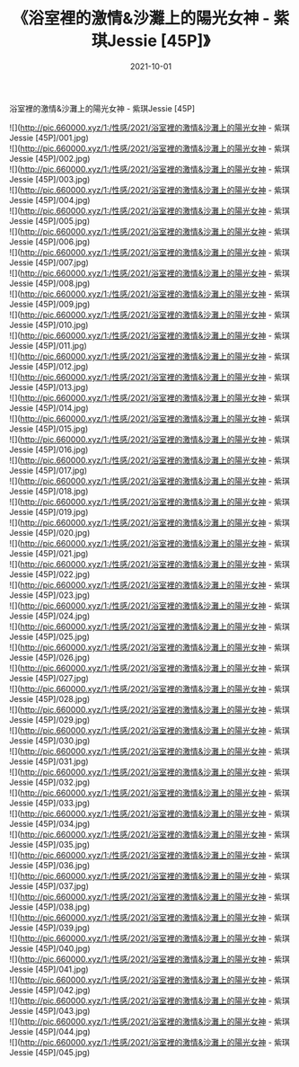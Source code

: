 ﻿---
layout: post
title:  《浴室裡的激情&沙灘上的陽光女神 - 紫琪Jessie [45P]》
date:   2021-10-01
img: http://pic.660000.xyz/1:/性感/2021/浴室裡的激情&沙灘上的陽光女神 - 紫琪Jessie [45P]/000.jpg
categories: [美女, 清纯, 唯美]
---

浴室裡的激情&沙灘上的陽光女神 - 紫琪Jessie [45P]

  ![](http://pic.660000.xyz/1:/性感/2021/浴室裡的激情&沙灘上的陽光女神 - 紫琪Jessie [45P]/001.jpg) <br> ![](http://pic.660000.xyz/1:/性感/2021/浴室裡的激情&沙灘上的陽光女神 - 紫琪Jessie [45P]/002.jpg) <br> ![](http://pic.660000.xyz/1:/性感/2021/浴室裡的激情&沙灘上的陽光女神 - 紫琪Jessie [45P]/003.jpg) <br> ![](http://pic.660000.xyz/1:/性感/2021/浴室裡的激情&沙灘上的陽光女神 - 紫琪Jessie [45P]/004.jpg) <br> ![](http://pic.660000.xyz/1:/性感/2021/浴室裡的激情&沙灘上的陽光女神 - 紫琪Jessie [45P]/005.jpg) <br> ![](http://pic.660000.xyz/1:/性感/2021/浴室裡的激情&沙灘上的陽光女神 - 紫琪Jessie [45P]/006.jpg) <br> ![](http://pic.660000.xyz/1:/性感/2021/浴室裡的激情&沙灘上的陽光女神 - 紫琪Jessie [45P]/007.jpg) <br> ![](http://pic.660000.xyz/1:/性感/2021/浴室裡的激情&沙灘上的陽光女神 - 紫琪Jessie [45P]/008.jpg) <br> ![](http://pic.660000.xyz/1:/性感/2021/浴室裡的激情&沙灘上的陽光女神 - 紫琪Jessie [45P]/009.jpg) <br> ![](http://pic.660000.xyz/1:/性感/2021/浴室裡的激情&沙灘上的陽光女神 - 紫琪Jessie [45P]/010.jpg) <br> ![](http://pic.660000.xyz/1:/性感/2021/浴室裡的激情&沙灘上的陽光女神 - 紫琪Jessie [45P]/011.jpg) <br> ![](http://pic.660000.xyz/1:/性感/2021/浴室裡的激情&沙灘上的陽光女神 - 紫琪Jessie [45P]/012.jpg) <br> ![](http://pic.660000.xyz/1:/性感/2021/浴室裡的激情&沙灘上的陽光女神 - 紫琪Jessie [45P]/013.jpg) <br> ![](http://pic.660000.xyz/1:/性感/2021/浴室裡的激情&沙灘上的陽光女神 - 紫琪Jessie [45P]/014.jpg) <br> ![](http://pic.660000.xyz/1:/性感/2021/浴室裡的激情&沙灘上的陽光女神 - 紫琪Jessie [45P]/015.jpg) <br> ![](http://pic.660000.xyz/1:/性感/2021/浴室裡的激情&沙灘上的陽光女神 - 紫琪Jessie [45P]/016.jpg) <br> ![](http://pic.660000.xyz/1:/性感/2021/浴室裡的激情&沙灘上的陽光女神 - 紫琪Jessie [45P]/017.jpg) <br> ![](http://pic.660000.xyz/1:/性感/2021/浴室裡的激情&沙灘上的陽光女神 - 紫琪Jessie [45P]/018.jpg) <br> ![](http://pic.660000.xyz/1:/性感/2021/浴室裡的激情&沙灘上的陽光女神 - 紫琪Jessie [45P]/019.jpg) <br> ![](http://pic.660000.xyz/1:/性感/2021/浴室裡的激情&沙灘上的陽光女神 - 紫琪Jessie [45P]/020.jpg) <br> ![](http://pic.660000.xyz/1:/性感/2021/浴室裡的激情&沙灘上的陽光女神 - 紫琪Jessie [45P]/021.jpg) <br> ![](http://pic.660000.xyz/1:/性感/2021/浴室裡的激情&沙灘上的陽光女神 - 紫琪Jessie [45P]/022.jpg) <br> ![](http://pic.660000.xyz/1:/性感/2021/浴室裡的激情&沙灘上的陽光女神 - 紫琪Jessie [45P]/023.jpg) <br> ![](http://pic.660000.xyz/1:/性感/2021/浴室裡的激情&沙灘上的陽光女神 - 紫琪Jessie [45P]/024.jpg) <br> ![](http://pic.660000.xyz/1:/性感/2021/浴室裡的激情&沙灘上的陽光女神 - 紫琪Jessie [45P]/025.jpg) <br> ![](http://pic.660000.xyz/1:/性感/2021/浴室裡的激情&沙灘上的陽光女神 - 紫琪Jessie [45P]/026.jpg) <br> ![](http://pic.660000.xyz/1:/性感/2021/浴室裡的激情&沙灘上的陽光女神 - 紫琪Jessie [45P]/027.jpg) <br> ![](http://pic.660000.xyz/1:/性感/2021/浴室裡的激情&沙灘上的陽光女神 - 紫琪Jessie [45P]/028.jpg) <br> ![](http://pic.660000.xyz/1:/性感/2021/浴室裡的激情&沙灘上的陽光女神 - 紫琪Jessie [45P]/029.jpg) <br> ![](http://pic.660000.xyz/1:/性感/2021/浴室裡的激情&沙灘上的陽光女神 - 紫琪Jessie [45P]/030.jpg) <br> ![](http://pic.660000.xyz/1:/性感/2021/浴室裡的激情&沙灘上的陽光女神 - 紫琪Jessie [45P]/031.jpg) <br> ![](http://pic.660000.xyz/1:/性感/2021/浴室裡的激情&沙灘上的陽光女神 - 紫琪Jessie [45P]/032.jpg) <br> ![](http://pic.660000.xyz/1:/性感/2021/浴室裡的激情&沙灘上的陽光女神 - 紫琪Jessie [45P]/033.jpg) <br> ![](http://pic.660000.xyz/1:/性感/2021/浴室裡的激情&沙灘上的陽光女神 - 紫琪Jessie [45P]/034.jpg) <br> ![](http://pic.660000.xyz/1:/性感/2021/浴室裡的激情&沙灘上的陽光女神 - 紫琪Jessie [45P]/035.jpg) <br> ![](http://pic.660000.xyz/1:/性感/2021/浴室裡的激情&沙灘上的陽光女神 - 紫琪Jessie [45P]/036.jpg) <br> ![](http://pic.660000.xyz/1:/性感/2021/浴室裡的激情&沙灘上的陽光女神 - 紫琪Jessie [45P]/037.jpg) <br> ![](http://pic.660000.xyz/1:/性感/2021/浴室裡的激情&沙灘上的陽光女神 - 紫琪Jessie [45P]/038.jpg) <br> ![](http://pic.660000.xyz/1:/性感/2021/浴室裡的激情&沙灘上的陽光女神 - 紫琪Jessie [45P]/039.jpg) <br> ![](http://pic.660000.xyz/1:/性感/2021/浴室裡的激情&沙灘上的陽光女神 - 紫琪Jessie [45P]/040.jpg) <br> ![](http://pic.660000.xyz/1:/性感/2021/浴室裡的激情&沙灘上的陽光女神 - 紫琪Jessie [45P]/041.jpg) <br> ![](http://pic.660000.xyz/1:/性感/2021/浴室裡的激情&沙灘上的陽光女神 - 紫琪Jessie [45P]/042.jpg) <br> ![](http://pic.660000.xyz/1:/性感/2021/浴室裡的激情&沙灘上的陽光女神 - 紫琪Jessie [45P]/043.jpg) <br> ![](http://pic.660000.xyz/1:/性感/2021/浴室裡的激情&沙灘上的陽光女神 - 紫琪Jessie [45P]/044.jpg) <br> ![](http://pic.660000.xyz/1:/性感/2021/浴室裡的激情&沙灘上的陽光女神 - 紫琪Jessie [45P]/045.jpg) <br>